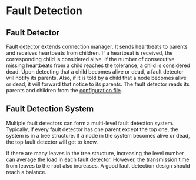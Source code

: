 # Fault Detection
## Fault Detector
[Fault detector](../src/FaultDetector.java) extends connection manager. It sends heartbeats to parents and receives heartbeats from children. If a heartbeat is received, the corresponding child is considered alive. If the number of consecutive missing heartbeats from a child reaches the tolerance, a child is considered dead. Upon detecting that a child becomes alive or dead, a fault detector will notify its parents. Also, if it is told by a child that a node becomes alive or dead, it will forward that notice to its parents. The fault detector reads its parents and children from the [configuration file](../conf/fault_detector.conf).

## Fault Detection System
Multiple fault detectors can form a multi-level fault detection system. Typically, if every fault detector has one parent except the top one, the system is in a tree structure. If a node in the system becomes alive or dead, the top fault detector will get to know.

If there are many leaves in the tree structure, increasing the level number can average the load in each fault detector. However, the transmission time from leaves to the root also increases. A good fault detection design should reach a balance.